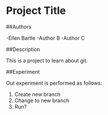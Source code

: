 # Project Title

##Authors

-Ellen Bartle
-Author B
-Author C

##Description

This is a project to learn about git. 

##Experiment

Out experiment is performed as follows:

1. Create new branch
2. Change to new branch
3. Run?